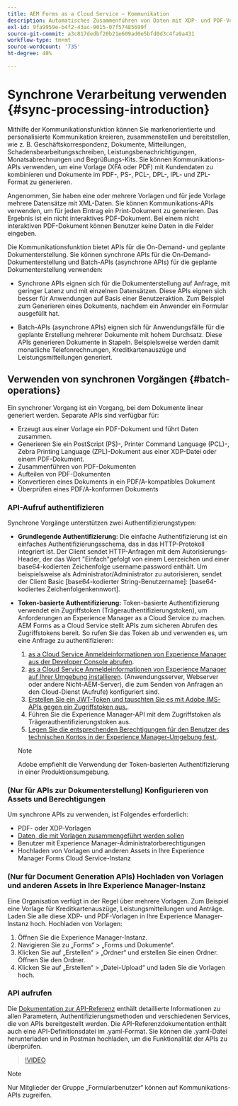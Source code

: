 ```yaml
---
title: AEM Forms as a Cloud Service – Kommunikation
description: Automatisches Zusammenführen von Daten mit XDP- und PDF-Vorlagen oder Generieren von Ausgaben in den Formaten PCL, ZPL und PostScript
exl-id: 9fa9959e-b4f2-43ac-9015-07f57485699f
source-git-commit: a3c817dedbf20b21e609ad0e5bfd0d3c4fa9a431
workflow-type: tm+mt
source-wordcount: '735'
ht-degree: 48%

---
```



# Synchrone Verarbeitung verwenden {#sync-processing-introduction}

Mithilfe der Kommunikationsfunktion können Sie markenorientierte und personalisierte Kommunikation kreieren, zusammenstellen und bereitstellen, wie z. B. Geschäftskorrespondenz, Dokumente, Mitteilungen, Schadensbearbeitungsschreiben, Leistungsbenachrichtigungen, Monatsabrechnungen und Begrüßungs-Kits. Sie können Kommunikations-APIs verwenden, um eine Vorlage (XFA oder PDF) mit Kundendaten zu kombinieren und Dokumente im PDF-, PS-, PCL-, DPL-, IPL- und ZPL-Format zu generieren.

Angenommen, Sie haben eine oder mehrere Vorlagen und für jede Vorlage mehrere Datensätze mit XML-Daten. Sie können Kommunikations-APIs verwenden, um für jeden Eintrag ein Print-Dokument zu generieren. <!-- You can also combine the records into a single document. --> Das Ergebnis ist ein nicht interaktives PDF-Dokument. Bei einem nicht interaktiven PDF-Dokument können Benutzer keine Daten in die Felder eingeben.


Die Kommunikationsfunktion bietet APIs für die On-Demand- und geplante Dokumenterstellung. Sie können synchrone APIs für die On-Demand-Dokumenterstellung und Batch-APIs (asynchrone APIs) für die geplante Dokumenterstellung verwenden:

* Synchrone APIs eignen sich für die Dokumenterstellung auf Anfrage, mit geringer Latenz und mit einzelnen Datensätzen. Diese APIs eignen sich besser für Anwendungen auf Basis einer Benutzeraktion. Zum Beispiel zum Generieren eines Dokuments, nachdem ein Anwender ein Formular ausgefüllt hat.

* Batch-APIs (asynchrone APIs) eignen sich für Anwendungsfälle für die geplante Erstellung mehrerer Dokumente mit hohem Durchsatz. Diese APIs generieren Dokumente in Stapeln. Beispielsweise werden damit monatliche Telefonrechnungen, Kreditkartenauszüge und Leistungsmitteilungen generiert.

## Verwenden von synchronen Vorgängen {#batch-operations}

Ein synchroner Vorgang ist ein Vorgang, bei dem Dokumente linear generiert werden. Separate APIs sind verfügbar für:

* Erzeugt aus einer Vorlage ein PDF-Dokument und führt Daten zusammen.
* Generieren Sie ein PostScript (PS)-, Printer Command Language (PCL)-, Zebra Printing Language (ZPL)-Dokument aus einer XDP-Datei oder einem PDF-Dokument.
* Zusammenführen von PDF-Dokumenten
* Aufteilen von PDF-Dokumenten
* Konvertieren eines Dokuments in ein PDF/A-kompatibles Dokument
* Überprüfen eines PDF/A-konformen Dokuments


### API-Aufruf authentifizieren

Synchrone Vorgänge unterstützen zwei Authentifizierungstypen:

* **Grundlegende Authentifizierung**: Die einfache Authentifizierung ist ein einfaches Authentifizierungsschema, das in das HTTP-Protokoll integriert ist. Der Client sendet HTTP-Anfragen mit dem Autorisierungs-Header, der das Wort &quot;Einfach&quot;gefolgt von einem Leerzeichen und einer base64-kodierten Zeichenfolge username:password enthält. Um beispielsweise als Administrator/Administrator zu autorisieren, sendet der Client Basic [base64-kodierter String-Benutzername]: [base64-kodiertes Zeichenfolgenkennwort].

* **Token-basierte Authentifizierung:** Token-basierte Authentifizierung verwendet ein Zugriffstoken (Trägerauthentifizierungstoken), um Anforderungen an Experience Manager as a Cloud Service zu machen. AEM Forms as a Cloud Service stellt APIs zum sicheren Abrufen des Zugriffstokens bereit. So rufen Sie das Token ab und verwenden es, um eine Anfrage zu authentifizieren:

   1. [as a Cloud Service Anmeldeinformationen von Experience Manager aus der Developer Console abrufen](https://experienceleague.adobe.com/docs/experience-manager-learn/getting-started-with-aem-headless/authentication/service-credentials.html).
   1. [as a Cloud Service Anmeldeinformationen von Experience Manager auf Ihrer Umgebung installieren](https://experienceleague.adobe.com/docs/experience-manager-learn/getting-started-with-aem-headless/authentication/service-credentials.html). (Anwendungsserver, Webserver oder andere Nicht-AEM-Server), die zum Senden von Anfragen an den Cloud-Dienst (Aufrufe) konfiguriert sind.
   1. [Erstellen Sie ein JWT-Token und tauschten Sie es mit Adobe IMS-APIs gegen ein Zugriffstoken aus.](https://experienceleague.adobe.com/docs/experience-manager-learn/getting-started-with-aem-headless/authentication/service-credentials.html).
   1. Führen Sie die Experience Manager-API mit dem Zugriffstoken als Trägerauthentifizierungstoken aus.
   1. [Legen Sie die entsprechenden Berechtigungen für den Benutzer des technischen Kontos in der Experience Manager-Umgebung fest.](https://experienceleague.adobe.com/docs/experience-manager-learn/getting-started-with-aem-headless/authentication/service-credentials.html?lang=en#configure-access-in-aem).

   >[!NOTE]
   >
   >Adobe empfiehlt die Verwendung der Token-basierten Authentifizierung in einer Produktionsumgebung.


### (Nur für APIs zur Dokumenterstellung) Konfigurieren von Assets und Berechtigungen

Um synchrone APIs zu verwenden, ist Folgendes erforderlich:

* PDF- oder XDP-Vorlagen
* [Daten, die mit Vorlagen zusammengeführt werden sollen](#form-data)
* Benutzer mit Experience Manager-Administratorberechtigungen
* Hochladen von Vorlagen und anderen Assets in Ihre Experience Manager Forms Cloud Service-Instanz

### (Nur für Document Generation APIs) Hochladen von Vorlagen und anderen Assets in Ihre Experience Manager-Instanz

Eine Organisation verfügt in der Regel über mehrere Vorlagen. Zum Beispiel eine Vorlage für Kreditkartenauszüge, Leistungsmitteilungen und Anträge. Laden Sie alle diese XDP- und PDF-Vorlagen in Ihre Experience Manager-Instanz hoch. Hochladen von Vorlagen:

1. Öffnen Sie die Experience Manager-Instanz.
1. Navigieren Sie zu „Forms“ > „Forms und Dokumente“.
1. Klicken Sie auf „Erstellen“ > „Ordner“ und erstellen Sie einen Ordner. Öffnen Sie den Ordner.
1. Klicken Sie auf „Erstellen“ > „Datei-Upload“ und laden Sie die Vorlagen hoch.


### API aufrufen

Die [Dokumentation zur API-Referenz](https://www.adobe.io/experience-manager-forms-cloud-service-developer-reference/api/sync/#tag/Communications-Services) enthält detaillierte Informationen zu allen Parametern, Authentifizierungsmethoden und verschiedenen Services, die von APIs bereitgestellt werden. Die API-Referenzdokumentation enthält auch eine API-Definitionsdatei im .yaml-Format. Sie können die .yaml-Datei herunterladen und in Postman hochladen, um die Funktionalität der APIs zu überprüfen.

>[!VIDEO](https://video.tv.adobe.com/v/335771)

>[!NOTE]
>
>Nur Mitglieder der Gruppe „Formularbenutzer“ können auf Kommunikations-APIs zugreifen.
